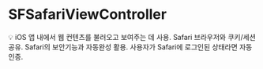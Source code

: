 # SFSafariViewController

<aside>
💡 iOS 앱 내에서 웹 컨텐츠를 불러오고 보여주는 데 사용.
Safari 브라우저와 쿠키/세션 공유.
Safari의 보안기능과 자동완성 활용.
사용자가 Safari에 로그인된 상태라면 자동 인증.

</aside>